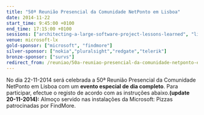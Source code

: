 ```yaml
---
title: "50ª Reunião Presencial da Comunidade NetPonto em Lisboa"
date: 2014-11-22
start_time: 9:45:00 +0100
end_time: 17:15:00 +0100
sessions: ["architecting-a-large-software-project-lessons-learned", "lightning-talks-1", "a-maravilha-que-e-o-octopus-deploy-e-porque-deverias-usa-lo", "lightning-talks-2"]
venue: microsoft-lx
gold-sponsor: ["microsoft", "findmore"]
silver-sponsor: ["nokia","pluralsight","redgate","telerik"]
bronze-sponsor: ["survs"]
redirect_from: /reuniao/50a-reuniao-presencial-da-comunidade-netponto-em-lisboa/
---
```

No dia 22-11-2014 será celebrada a 50ª Reunião Presencial da Comunidade NetPonto em Lisboa com um <b>evento especial de dia completo</b>. Para participar, efectue o registo de acordo com as instruções abaixo.<b>(update 20-11-2014):</b> Almoço servido nas instalações da Microsoft: Pizzas patrocinadas por FindMore.
